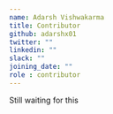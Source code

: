 ```yaml
---
name: Adarsh Vishwakarma
title: Contributor
github: adarshx01
twitter: ""
linkedin: ""
slack: ""
joining_date: ""
role : contributor
---
```


Still waiting for this
